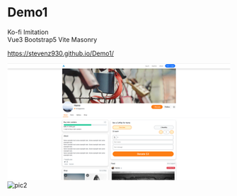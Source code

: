 # Demo1
Ko-fi Imitation  
Vue3 Bootstrap5 Vite Masonry

https://stevenz930.github.io/Demo1/  

![pic1](https://github.com/stevenz930/Demo1/blob/main/1.png)  
![pic2]("https://github.com/stevenz930/Demo1/blob/main/2.png")
